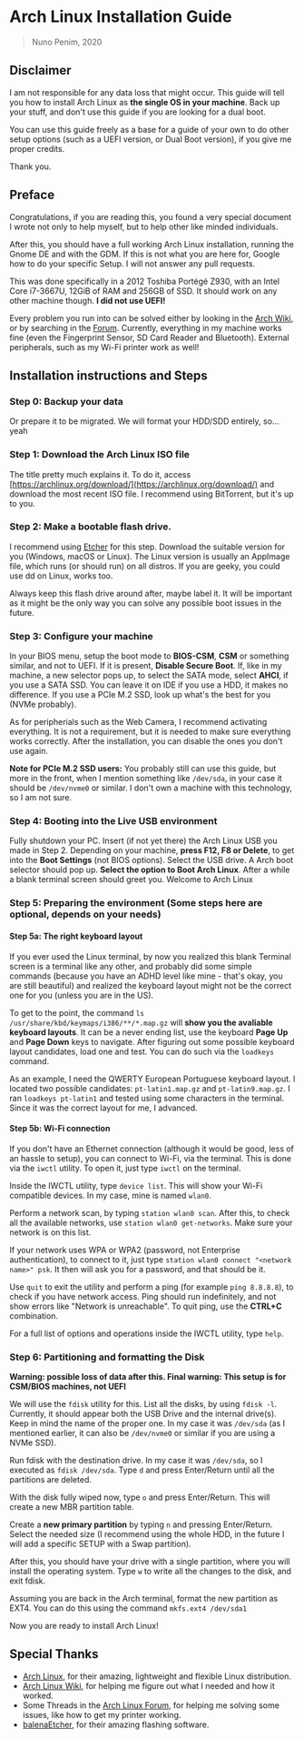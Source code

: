# Arch Linux Installation Guide

> Nuno Penim, 2020

## Disclaimer

I am not responsible for any data loss that might occur. This guide will tell you how to install Arch Linux as **the single OS in your machine**. Back up your stuff, and don't use this guide if you are looking for a dual boot.

You can use this guide freely as a base for a guide of your own to do other setup options (such as a UEFI version, or Dual Boot version), if you give me proper credits.

Thank you.

## Preface

Congratulations, if you are reading this, you found a very special document I wrote not only to help myself, but to help other like minded individuals.

After this, you should have a full working Arch Linux installation, running the Gnome DE and with the GDM. If this is not what you are here for, Google how to do your specific Setup. I will not answer any pull requests.

This was done specifically in a 2012 Toshiba Portégé Z930, with an Intel Core i7-3667U, 12GiB of RAM and 256GB of SSD. It should work on any other machine though. **I did not use UEFI!**

Every problem you run into can be solved either by looking in the [Arch Wiki](https://wiki.archlinux.org/), or by searching in the [Forum](https://bbs.archlinux.org/). Currently, everything in my machine works fine (even the Fingerprint Sensor, SD Card Reader and Bluetooth). External peripherals, such as my Wi-Fi printer work as well!

## Installation instructions and Steps

### Step 0: Backup your data

Or prepare it to be migrated. We will format your HDD/SDD entirely, so... yeah

### Step 1: Download the Arch Linux ISO file

The title pretty much explains it. To do it, access [https://archlinux.org/download/](https://archlinux.org/download/) and download the most recent ISO file. I recommend using BitTorrent, but it's up to you.

### Step 2: Make a bootable flash drive.

I recommend using [Etcher](https://www.balena.io/etcher/) for this step. Download the suitable version for you (Windows, macOS or Linux). The Linux version is usually an AppImage file, which runs (or should run) on all distros. If you are geeky, you could use dd on Linux, works too.

Always keep this flash drive around after, maybe label it. It will be important as it might be the only way you can solve any possible boot issues in the future.

### Step 3: Configure your machine

In your BIOS menu, setup the boot mode to **BIOS-CSM**, **CSM** or something similar, and not to UEFI. If it is present, **Disable Secure Boot**. If, like in my machine, a new selector pops up, to select the SATA mode, select **AHCI**, if you use a SATA SSD. You can leave it on IDE if you use a HDD, it makes no difference. If you use a PCIe M.2 SSD, look up what's the best for you (NVMe probably).

As for peripherials such as the Web Camera, I recommend activating everything. It is not a requirement, but it is needed to make sure everything works correctly. After the installation, you can disable the ones you don't use again.

**Note for PCIe M.2 SSD users:** You probably still can use this guide, but more in the front, when I mention something like ```/dev/sda```, in your case it should be ```/dev/nvme0``` or similar. I don't own a machine with this technology, so I am not sure. 

### Step 4: Booting into the Live USB environment

Fully shutdown your PC. Insert (if not yet there) the Arch Linux USB you made in Step 2. Depending on your machine, **press F12, F8 or Delete**, to get into the **Boot Settings** (not BIOS options). Select the USB drive. A Arch boot selector should pop up. **Select the option to Boot Arch Linux**. After a while a blank terminal screen should greet you. Welcome to Arch Linux

### Step 5: Preparing the environment (Some steps here are optional, depends on your needs)

#### Step 5a: The right keyboard layout

If you ever used the Linux terminal, by now you realized this blank Terminal screen is a terminal like any other, and probably did some simple commands (because you have an ADHD level like mine - that's okay, you are still beautiful) and realized the keyboard layout might not be the correct one for you (unless you are in the US).

To get to the point, the command ```ls /usr/share/kbd/keymaps/i386/**/*.map.gz``` will **show you the avaliable keyboard layouts**. It can be a never ending list, use the keyboard **Page Up** and **Page Down** keys to navigate. After figuring out some possible keyboard layout candidates, load one and test. You can do such via the ```loadkeys``` command. 

As an example, I need the QWERTY European Portuguese keyboard layout. I located two possible candidates: ```pt-latin1.map.gz``` and ```pt-latin9.map.gz```. I ran ```loadkeys pt-latin1``` and tested using some characters in the terminal. Since it was the correct layout for me, I advanced.

#### Step 5b: Wi-Fi connection

If you don't have an Ethernet connection (although it would be good, less of an hassle to setup), you can connect to Wi-Fi, via the terminal. This is done via the ```iwctl``` utility. To open it, just type ```iwctl``` on the terminal.

Inside the IWCTL utility, type ```device list```. This will show your Wi-Fi compatible devices. In my case, mine is named ```wlan0```. 

Perform a network scan, by typing ```station wlan0 scan```. After this, to check all the available networks, use ```station wlan0 get-networks```. Make sure your network is on this list. 

If your network uses WPA or WPA2 (password, not Enterprise authentication), to connect to it, just type ```station wlan0 connect "<network name>" psk```. It then will ask you for a password, and that should be it. 

Use ```quit``` to exit the utility and perform a ping (for example ```ping 8.8.8.8```), to check if you have network access. Ping should run indefinitely, and not show errors like "Network is unreachable". To quit ping, use the **CTRL+C** combination.

For a full list of options and operations inside the IWCTL utility, type ```help```.

### Step 6: Partitioning and formatting the Disk

**Warning: possible loss of data after this. Final warning: This setup is for CSM/BIOS machines, not UEFI**

We will use the ```fdisk``` utility for this. List all the disks, by using ```fdisk -l```. Currently, it should appear both the USB Drive and the internal drive(s). Keep in mind the name of the proper one. In my case it was ```/dev/sda``` (as I mentioned earlier, it can also be ```/dev/nvme0``` or similar if you are using a NVMe SSD).

Run fdisk with the destination drive. In my case it was ```/dev/sda```, so I executed as ```fdisk /dev/sda```. Type ```d``` and press Enter/Return until all the partitions are deleted.

With the disk fully wiped now, type ```o``` and press Enter/Return. This will create a new MBR partition table.

Create a **new primary partition** by typing ```n``` and pressing Enter/Return. Select the needed size (I recommend using the whole HDD, in the future I will add a specific SETUP with a Swap partition).

After this, you should have your drive with a single partition, where you will install the operating system. Type ```w``` to write all the changes to the disk, and exit fdisk.

Assuming you are back in the Arch terminal, format the new partition as EXT4. You can do this using the command ```mkfs.ext4 /dev/sda1```

Now you are ready to install Arch Linux!

## Special Thanks

 - [Arch Linux](https://archlinux.org/), for their amazing, lightweight and flexible Linux distribution.
 - [Arch Linux Wiki](https://wiki.archlinux.org/), for helping me figure out what I needed and how it worked.
 - Some Threads in the [Arch Linux Forum](https://bbs.archlinux.org/), for helping me solving some issues, like how to get my printer working.
 - [balenaEtcher](https://www.balena.io/etcher/), for their amazing flashing software.
